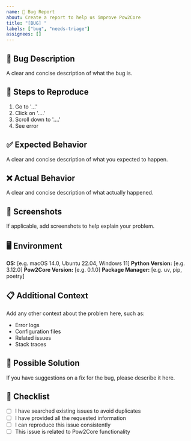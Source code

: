 ```yaml
---
name: 🐛 Bug Report
about: Create a report to help us improve Pow2Core
title: "[BUG] "
labels: ["bug", "needs-triage"]
assignees: []
---
```


## 🐛 Bug Description

A clear and concise description of what the bug is.

## 🔄 Steps to Reproduce

1. Go to '...'
2. Click on '....'
3. Scroll down to '....'
4. See error

## ✅ Expected Behavior

A clear and concise description of what you expected to happen.

## ❌ Actual Behavior

A clear and concise description of what actually happened.

## 📸 Screenshots

If applicable, add screenshots to help explain your problem.

## 🖥️ Environment

**OS:** [e.g. macOS 14.0, Ubuntu 22.04, Windows 11]
**Python Version:** [e.g. 3.12.0]
**Pow2Core Version:** [e.g. 0.1.0]
**Package Manager:** [e.g. uv, pip, poetry]

## 📋 Additional Context

Add any other context about the problem here, such as:
- Error logs
- Configuration files
- Related issues
- Stack traces

## 🔧 Possible Solution

If you have suggestions on a fix for the bug, please describe it here.

## 📝 Checklist

- [ ] I have searched existing issues to avoid duplicates
- [ ] I have provided all the requested information
- [ ] I can reproduce this issue consistently
- [ ] This issue is related to Pow2Core functionality 